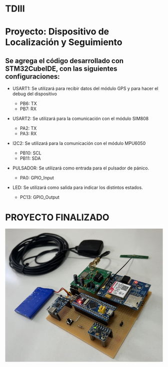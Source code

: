 # **TDIII**
# Proyecto: Dispositivo de Localización y Seguimiento

## Se agrega el código desarrollado con STM32CubeIDE, con las siguientes configuraciones:

- USART1: Se utilizará para recibir datos del módulo GPS y para hacer el debug del dispositivo 
	- PB6: TX
	- PB7: RX

- USART2: Se utilizará para la comunicación con el módulo SIM808
	- PA2: TX
	- PA3: RX

- I2C2: Se utilizará para la comunicación con el módulo MPU6050
	- PB10: SCL
	- PB11: SDA

- PULSADOR: Se utilizará como entrada para el pulsador de pánico.
	- PA0: GPIO_Input

- LED: Se utilizará como salida para indicar los distintos estados.
	- PC13: GPIO_Output

 # PROYECTO FINALIZADO

![Image text](https://github.com/nicolasagostino/TDIII/blob/main/Documentos/Proyecto_Finalizado.jpg)
